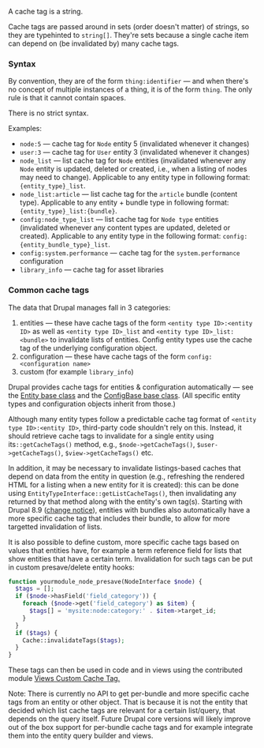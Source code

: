 A cache tag is a string.

Cache tags are passed around in sets (order doesn't matter) of strings, so they are typehinted to `string[]`. They're sets because a single cache item can depend on (be invalidated by) many cache tags.

### Syntax

By convention, they are of the form `thing:identifier` — and when there's no concept of multiple instances of a thing, it is of the form `thing`. The only rule is that it cannot contain spaces.

There is no strict syntax.

Examples:

* `node:5` — cache tag for `Node` entity 5 (invalidated whenever it changes)
* `user:3` — cache tag for `User` entity 3 (invalidated whenever it changes)
* `node_list` — list cache tag for `Node` entities (invalidated whenever any `Node` entity is updated, deleted or created, i.e., when a listing of nodes may need to change). Applicable to any entity type in following format: `{entity_type}_list`.
* `node_list:article` — list cache tag for the `article` bundle (content type). Applicable to any entity + bundle type in following format: `{entity_type}_list:{bundle}`.
* `config:node_type_list` — list cache tag for `Node type` entities (invalidated whenever any content types are updated, deleted or created). Applicable to any entity type in the following format: `config:{entity_bundle_type}_list`.
* `config:system.performance` — cache tag for the `system.performance` configuration
* `library_info` — cache tag for asset libraries

### Common cache tags

The data that Drupal manages fall in 3 categories:

1. entities — these have cache tags of the form `<entity type ID>:<entity ID>` as well as `<entity type ID>_list` and `<entity type ID>_list:<bundle>` to invalidate lists of entities. Config entity types use the cache tag of the underlying configuration object.
2. configuration — these have cache tags of the form `config:<configuration name>`
3. custom (for example `library_info`)

Drupal provides cache tags for entities & configuration automatically — see the [Entity base class](https://api.drupal.org/api/drupal/core%21lib%21Drupal%21Core%21Entity%21Entity.php/class/Entity/8) and the [ConfigBase base class](https://api.drupal.org/api/drupal/core%21lib%21Drupal%21Core%21Config%21ConfigBase.php/class/ConfigBase/8). (All specific entity types and configuration objects inherit from those.)

Although many entity types follow a predictable cache tag format of `<entity type ID>:<entity ID>`, third-party code shouldn't rely on this. Instead, it should retrieve cache tags to invalidate for a single entity using its`::getCacheTags()` method, e.g., `$node->getCacheTags()`, `$user->getCacheTags()`, `$view->getCacheTags()` etc.

In addition, it may be necessary to invalidate listings-based caches that depend on data from the entity in question (e.g., refreshing the rendered HTML for a listing when a new entity for it is created): this can be done using `EntityTypeInterface::getListCacheTags()`, then invalidating any returned by that method along with the entity's own tag(s). Starting with Drupal 8.9 ([change notice](https://www.drupal.org/node/3107058)), entities with bundles also automatically have a more specific cache tag that includes their bundle, to allow for more targetted invalidation of lists.

It is also possible to define custom, more specific cache tags based on values that entities have, for example a term reference field for lists that show entities that have a certain term. Invalidation for such tags can be put in custom presave/delete entity hooks:

```php
function yourmodule_node_presave(NodeInterface $node) {
  $tags = [];
  if ($node->hasField('field_category')) {
    foreach ($node->get('field_category') as $item) {
      $tags[] = 'mysite:node:category:' . $item->target_id;
    }
  }
  if ($tags) {
    Cache::invalidateTags($tags);
  }
}

```

These tags can then be used in code and in views using the contributed module [Views Custom Cache Tag.](https://www.drupal.org/project/views%5Fcustom%5Fcache%5Ftag)

Note: There is currently no API to get per-bundle and more specific cache tags from an entity or other object. That is because it is not the entity that decided which list cache tags are relevant for a certain list/query, that depends on the query itself. Future Drupal core versions will likely improve out of the box support for per-bundle cache tags and for example integrate them into the entity query builder and views.
